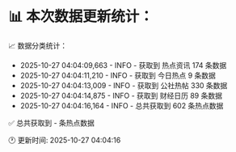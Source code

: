 📊 本次数据更新统计：
==========================

📈 数据分类统计：
- 2025-10-27 04:04:09,663 - INFO - 获取到 热点资讯 174 条数据
- 2025-10-27 04:04:11,210 - INFO - 获取到 今日热点 9 条数据
- 2025-10-27 04:04:13,009 - INFO - 获取到 公社热帖 330 条数据
- 2025-10-27 04:04:14,875 - INFO - 获取到 财经日历 89 条数据
- 2025-10-27 04:04:16,164 - INFO - 总共获取到 602 条热点数据

✅ 总共获取到 - 条热点数据

🕐 更新时间: 2025-10-27 04:04:16
